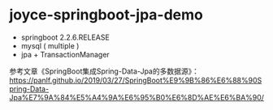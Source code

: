 # joyce-springboot-jpa-demo

 + springboot 2.2.6.RELEASE 
 + mysql ( multiple ) 
 + jpa + TransactionManager


参考文章《SpringBoot集成Spring-Data-Jpa的多数据源》：
https://panlf.github.io/2019/03/27/SpringBoot%E9%9B%86%E6%88%90Spring-Data-Jpa%E7%9A%84%E5%A4%9A%E6%95%B0%E6%8D%AE%E6%BA%90/